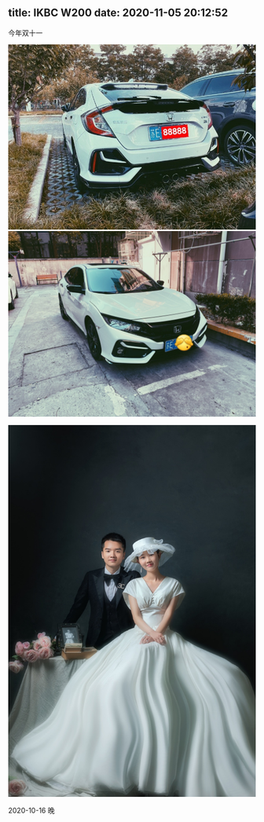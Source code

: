 title: IKBC W200
date: 2020-11-05 20:12:52
---

今年双十一


![Civic FK7](/uploads/images/civic-fk7-1.jpg)
![Civic FK7](/uploads/images/civic-fk7-2.jpg)

![结婚](/uploads/images/marry.jpg "overflow:cover")


2020-10-16 晚


[Codespaces]: https://github.com/features/codespaces "Github Codespaces"
